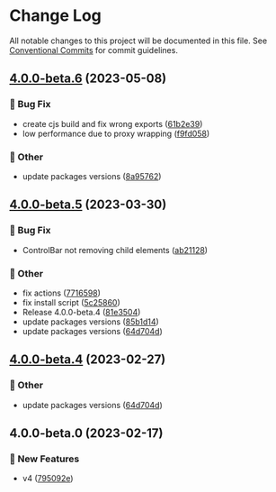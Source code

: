 # Change Log

All notable changes to this project will be documented in this file.
See [Conventional Commits](https://conventionalcommits.org) for commit guidelines.

## [4.0.0-beta.6](https://github.com/naver/egjs-view360/compare/@egjs/view360@4.0.0-beta.5...@egjs/view360@4.0.0-beta.6) (2023-05-08)


### :bug: Bug Fix

* create cjs build and fix wrong exports ([61b2e39](https://github.com/naver/egjs-view360/commit/61b2e398f0fd666f949b94820368bb413e4963c4))
* low performance due to proxy wrapping ([f9fd058](https://github.com/naver/egjs-view360/commit/f9fd05863f8e919941ef238ca215c381b5991fa8))


### :mega: Other

* update packages versions ([8a95762](https://github.com/naver/egjs-view360/commit/8a95762a2c8319899884207d871577cdc5a23db6))



## [4.0.0-beta.5](https://github.com/naver/egjs-view360/compare/@egjs/view360@4.0.0-beta.0...@egjs/view360@4.0.0-beta.5) (2023-03-30)


### :bug: Bug Fix

* ControlBar not removing child elements ([ab21128](https://github.com/naver/egjs-view360/commit/ab21128f84ecffab4dd6f71667aea3677af964a8))


### :mega: Other

* fix actions ([7716598](https://github.com/naver/egjs-view360/commit/77165982ea31f969f36d8defb47e4ef45e934e1d))
* fix install script ([5c25860](https://github.com/naver/egjs-view360/commit/5c2586054ec2c5bd8649a9d30e114705fdfa5579))
* Release 4.0.0-beta.4 ([81e3504](https://github.com/naver/egjs-view360/commit/81e3504229edcacac80ff92bef634bc38a813a99))
* update packages versions ([85b1d14](https://github.com/naver/egjs-view360/commit/85b1d142ef0b48f61a229c2c3f272900412bf0af))
* update packages versions ([64d704d](https://github.com/naver/egjs-view360/commit/64d704dde25002931fb7422a817a6322542b66eb))



## [4.0.0-beta.4](https://github.com/naver/egjs-view360/compare/@egjs/view360@4.0.0-beta.0...@egjs/view360@4.0.0-beta.4) (2023-02-27)


### :mega: Other

* update packages versions ([64d704d](https://github.com/naver/egjs-view360/commit/64d704dde25002931fb7422a817a6322542b66eb))



## 4.0.0-beta.0 (2023-02-17)


### :rocket: New Features

* v4 ([795092e](https://github.com/naver/egjs-view360/commit/795092e23fce5af9d578cf44ae7a74d841249780))
